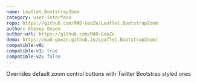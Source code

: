 ```yaml
---
name: Leaflet.BootstrapZoom
category: user-interface
repo: https://github.com/MAD-GooZe/Leaflet.BootstrapZoom
author: Alexey Gusev
author-url: https://github.com/MAD-GooZe
demo: https://mad-gooze.github.io/Leaflet.BootstrapZoom/
compatible-v0:
compatible-v1: true
compatible-v2: false
---
```


Overrides default zoom control buttons with Twitter Bootstrap styled ones
